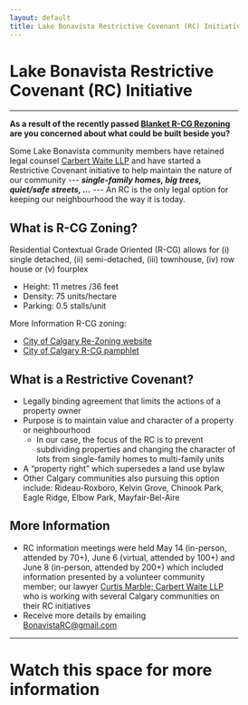 ```yaml
---
layout: default
title: Lake Bonavista Restrictive Covenant (RC) Initiative
---
```




<html>
<head>
<meta name="viewport" content="width=device-width, initial-scale=1">
<style>
* {
  box-sizing: border-box;
}

/* Create two equal columns that floats next to each other */
.column {
  float: left;
  width: 50%;
  padding: 10px;
}

/* Clear floats after the columns */
.row:after {
  content: "";
  display: table;
  clear: both;
}

img {
	width: 90%;
}

.column p {
	text-align: center;
}

h1 {
  text-align: center;
}


</style>
</head>
</html>


# Lake Bonavista Restrictive Covenant (RC) Initiative

---

**As a result of the recently passed [Blanket R-CG Rezoning](https://www.calgary.ca/planning/projects/rezoning-for-housing.html) are you concerned about what could be
built beside you?** 

Some Lake Bonavista community members have retained legal counsel [Carbert Waite LLP](https://carbertwaite.com/) and have started a Restrictive Covenant initiative to help maintain the nature of our community --- ***single-family homes, big trees, quiet/safe streets, ...*** --- An RC is the only legal option for keeping our neighbourhood the way it is today.

## What is R-CG Zoning?

Residential Contextual Grade Oriented (R-CG) allows for (i) single detached, (ii) semi-detached, (iii)
townhouse, (iv) row house or (v) fourplex
* Height: 11 metres /36 feet
* Density: 75 units/hectare
* Parking: 0.5 stalls/unit

More Information R-CG zoning:
* [City of Calgary Re-Zoning website](https://www.calgary.ca/planning/projects/rezoning-for-housing.html)
* [City of Calgary R-CG pamphlet](https://www.calgary.ca/content/dam/www/pda/pd/publishingimages/current-projects/R-CG-residential-grade-oriented.pdf)


## What is a Restrictive Covenant?

* Legally binding agreement that limits the actions of a property owner
* Purpose is to maintain value and character of a property or neighbourhood
  * In our case, the focus of the RC is to prevent subdividing properties and changing the
character of lots from single-family homes to multi-family units
* A “property right” which supersedes a land use bylaw
* Other Calgary communities also pursuing this option include: Rideau-Roxboro, Kelvin Grove,
Chinook Park, Eagle Ridge, Elbow Park, Mayfair-Bel-Aire

<!---

This may be a good article to link here: [https://www.cbc.ca/news/canada/calgary/calgary-restrictive-covenant-housing-affordability-1.6974306](https://www.cbc.ca/news/canada/calgary/calgary-restrictive-covenant-housing-affordability-1.6974306)

## What does it cost?
* $500 / homeowner
  * 50% for legal fees (legal, paralegal, land title fees, community meetings, signings)
  * 50% for defence fund (held in trust) for potential challenges by developers

## Call to Action
* Volunteer to be a ‘Block Captain’ for your street
  *  Communicate information and action plan to neighbours
  * Build a contact list for your street
* Sign up for the RC – email [BonavistaRC@gmail.com](BonavistaRC@gmail.com) for details
* Spread the word to your friends, neighbours and everyone you know in Lake Bonavista
--->


## More Information
* RC information meetings were held May 14 (in-person, attended by 70+), June 6 (virtual,
attended by 100+) and June 8 (in-person, attended by 200+) which included information
presented by a volunteer community member; our lawyer [Curtis Marble; Carbert Waite LLP](https://carbertwaite.com/calgary-lawyers/curtis-marble/)
who is working with several Calgary communities on their RC initiatives
* Receive more details by emailing [BonavistaRC@gmail.com](BonavistaRC@gmail.com)

---

# Watch this space for more information
